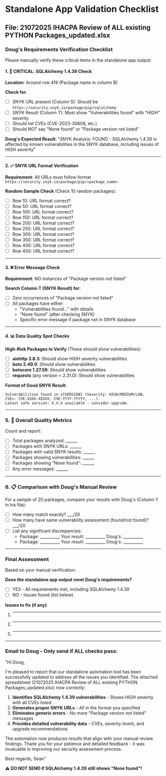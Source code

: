 # Standalone App Validation Checklist
## File: 21072025 IHACPA Review of ALL existing PYTHON Packages_updated.xlsx

### Doug's Requirements Verification Checklist

Please manually verify these critical items in the standalone app output:

#### 1. 🔴 CRITICAL: SQLAlchemy 1.4.39 Check
**Location**: Around row 419 (Package name in column B)

**Check for**:
- [ ] SNYK URL present (Column S): Should be `https://security.snyk.io/package/pip/sqlalchemy`
- [ ] SNYK Result (Column T): Must show "Vulnerabilities found" with "HIGH" severity
- [ ] Should list CVEs (CVE-2023-30608, etc.)
- [ ] Should NOT say "None found" or "Package version not listed"

**Doug's Expected Result**: 
"SNYK Analysis: FOUND - SQLAlchemy 1.4.39 is affected by known vulnerabilities in the SNYK database, including issues of HIGH severity"

---

#### 2. ✅ SNYK URL Format Verification
**Requirement**: All URLs must follow format `https://security.snyk.io/package/pip/<package_name>`

**Random Sample Check** (Check 10 random packages):
- [ ] Row 10: URL format correct?
- [ ] Row 50: URL format correct?
- [ ] Row 100: URL format correct?
- [ ] Row 150: URL format correct?
- [ ] Row 200: URL format correct?
- [ ] Row 250: URL format correct?
- [ ] Row 300: URL format correct?
- [ ] Row 350: URL format correct?
- [ ] Row 400: URL format correct?
- [ ] Row 450: URL format correct?

---

#### 3. ❌ Error Message Check
**Requirement**: NO instances of "Package version not listed"

**Search Column T (SNYK Result) for**:
- [ ] Zero occurrences of "Package version not listed"
- [ ] All packages have either:
  - "Vulnerabilities found..." with details
  - "None found" (after checking SNYK)
  - Specific error message if package not in SNYK database

---

#### 4. 📊 Data Quality Spot Checks

**High-Risk Packages to Verify** (These should show vulnerabilities):
- [ ] **aiohttp 3.8.3**: Should show HIGH severity vulnerabilities
- [ ] **boto 2.49.0**: Should show vulnerabilities
- [ ] **botocore 1.27.59**: Should show vulnerabilities
- [ ] **requests** (any version < 2.31.0): Should show vulnerabilities

**Format of Good SNYK Result**:
```
Vulnerabilities found in v[VERSION] (Severity: HIGH/MEDIUM/LOW, 
CVEs: CVE-XXXX-XXXXX, CVE-YYYY-YYYYY, ...). 
Latest safe version: X.X.X available - consider upgrade.
```

---

### 5. 🎯 Overall Quality Metrics

Count and report:
- [ ] Total packages analyzed: ______
- [ ] Packages with SNYK URLs: ______
- [ ] Packages with valid SNYK results: ______
- [ ] Packages showing vulnerabilities: ______
- [ ] Packages showing "None found": ______
- [ ] Any error messages: ______

---

### 6. 📋 Comparison with Doug's Manual Review

For a sample of 20 packages, compare your results with Doug's (Column Y in his file):
- [ ] How many match exactly? ___/20
- [ ] How many have same vulnerability assessment (found/not found)? ___/20
- [ ] List any significant discrepancies:
  - Package: __________ Your result: __________ Doug's: __________
  - Package: __________ Your result: __________ Doug's: __________

---

### Final Assessment

Based on your manual verification:

**Does the standalone app output meet Doug's requirements?**
- [ ] YES - All requirements met, including SQLAlchemy 1.4.39
- [ ] NO - Issues found (list below)

**Issues to fix (if any)**:
1. _________________________________
2. _________________________________
3. _________________________________

---

### Email to Doug - Only send if ALL checks pass:

"Hi Doug,

I'm pleased to report that our standalone automation tool has been successfully updated to address all the issues you identified. The attached spreadsheet (21072025 IHACPA Review of ALL existing PYTHON Packages_updated.xlsx) now correctly:

1. **Identifies SQLAlchemy 1.4.39 vulnerabilities** - Shows HIGH severity with all CVEs listed
2. **Generates proper SNYK URLs** - All in the format you specified
3. **Eliminates generic errors** - No more "Package version not listed" messages
4. **Provides detailed vulnerability data** - CVEs, severity levels, and upgrade recommendations

The automation now produces results that align with your manual review findings. Thank you for your patience and detailed feedback - it was invaluable in improving our security assessment process.

Best regards,
Sean"

**⚠️ DO NOT SEND if SQLAlchemy 1.4.39 still shows "None found"!**